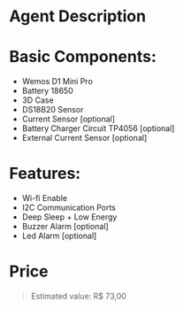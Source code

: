 # Agent Description

# Basic Components:
- Wemos D1 Mini Pro
- Battery 18650
- 3D Case
- DS18B20 Sensor
- Current Sensor [optional]
- Battery Charger Circuit TP4056 [optional]
- External Current Sensor [optional]

# Features:
- Wi-fi Enable
- I2C Communication Ports
- Deep Sleep + Low Energy
- Buzzer Alarm [optional]
- Led Alarm [optional]

# Price

> Estimated value: R$ 73,00
